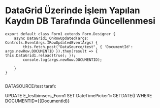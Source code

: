 # DataGrid Üzerinde İşlem Yapılan Kaydın DB Tarafında Güncellenmesi

```
export default class Form1 extends Form.Designer {
    async DataGrid1_OnRowUpdated(args: Controls.EventArgs.IRowUpdatedEventArgs) {
        this.fetch.post("DataSource/test", { 'DocumentId': args.newRow.DOCUMENTID }).then(result => { this.DataGrid1.reload(true); });
        console.log(args.newRow.DOCUMENTID);

    }
}


```

DATASOURCE/test tarafı:

UPDATE E_testbimsers_Form1 SET DateTimePicker1=GETDATE() WHERE DOCUMENTID={{DocumentId}}


